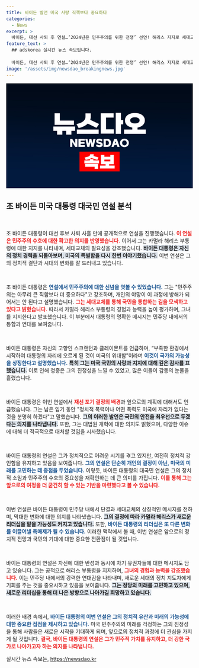 ```yaml
---
title: 바이든 발언 미국 사랑 직책보다 중요하다
categories:
  - News
excerpt: >
  바이든, 대선 사퇴 후 연설…‘2024년은 민주주의를 위한 전쟁’ 선언! 해리스 지지로 세대교체 강조, 트럼프는 언급 없이 대통령직의 의미에 충실해.
feature_text: >
  ## adskorea 실시간 뉴스 속보입니다.

  바이든, 대선 사퇴 후 연설…‘2024년은 민주주의를 위한 전쟁’ 선언! 해리스 지지로 세대교체 강조, 트럼프는 언급 없이 대통령직의 의미에 충실해.
image: '/assets/img/newsdao_breakingnews.jpg'
---
```


<p><img src="/assets/img/newsdao_breakingnews.jpg" alt="adskorea 속보" /></p>

<h2 data-ke-size="size26">조 바이든 미국 대통령 대국민 연설 분석</h2>

<p data-ke-size="size16">&nbsp;</p>

<p>조 바이든 대통령이 대선 후보 사퇴 사흘 만에 공개적으로 연설을 진행했습니다. <b><span style="color: #ee2323;">이 연설은 민주주의 수호에 대한 확고한 의지를 반영했습니다.</span></b> 이어서 그는 카멀라 해리스 부통령에 대한 지지를 나타내며, 세대교체의 필요성을 강조했습니다. <b><span style="background-color: #21538527;">바이든 대통령은 자신의 정치 경력을 되돌아보며, 미국의 특별함을 다시 한번 이야기했습니다.</span></b> 이번 연설은 그의 정치적 결단과 시대의 변화를 잘 드러내고 있습니다.</p>

<p data-ke-size="size16">&nbsp;</p>

<p>조 바이든 대통령은 <b><span style="color: #1a5490;">연설에서 민주주의에 대한 신념을 엿볼 수 있었습니다.</span></b> 그는 "민주주의는 아무리 큰 직함보다 더 중요하다"고 강조하며, 개인의 야망이 이 과정에 방해가 되어서는 안 된다고 설명했습니다. <b><span style="color: #ee2323;">그는 세대교체를 통해 국민을 통합하는 길을 모색하고 있다고 밝혔습니다.</span></b> 따라서 카멀라 해리스 부통령의 경험과 능력을 높이 평가하며, 그녀를 지지한다고 발표했습니다. 이 부분에서 대통령의 명확한 메시지는 민주당 내에서의 통합과 연대를 보여줍니다.</p>

<p data-ke-size="size16">&nbsp;</p>

<p>바이든 대통령은 자신의 고향인 스크랜턴과 클레이몬트를 언급하며, “부족한 환경에서 시작하여 대통령의 자리에 오르게 된 것이 미국의 위대함”이라며 <b><span style="color: #1a5490;">이것이 국가의 가능성을 상징한다고 설명했습니다.</span></b> <b><span style="background-color: #21538527;">특히 그는 미국 국민의 사랑과 지지에 대해 깊은 감사를 표했습니다.</span></b> 이로 인해 청중은 그의 진정성을 느낄 수 있었고, 많은 이들이 감동의 눈물을 흘렸습니다.</p>

<p data-ke-size="size16">&nbsp;</p>

<p>바이든 대통령은 이번 연설에서 <b><span style="color: #ee2323;">재선 포기 결정의 배경</span></b>과 앞으로의 계획에 대해서도 언급했습니다. 그는 남은 임기 동안 "정치적 폭력이나 어떤 폭력도 미국에 자리가 없다는 것을 분명히 하겠다"고 말했습니다. <b><span style="background-color: #21538527;">그의 이러한 발언은 국민의 안전을 최우선으로 두겠다는 의지를 나타냅니다.</span></b> 또한, 그는 대법원 개혁에 대한 의지도 밝혔으며, 다양한 이슈에 대해 더 적극적으로 대처할 것임을 시사했습니다.</p>

<p data-ke-size="size16">&nbsp;</p>

<p>바이든 대통령의 연설은 그가 정치적으로 어려운 시기를 겪고 있지만, 여전히 정치적 강인함을 유지하고 있음을 보여줍니다. <b><span style="color: #1a5490;">그의 연설은 단순히 개인의 결정이 아닌, 미국의 미래를 고민하는 데 중점을 두었습니다.</span></b> 이렇듯, 바이든 대통령의 대국민 연설은 그의 정치적 소임과 민주주의 수호의 중요성을 재확인하는 데 큰 의미를 가집니다. <b><span style="color: #ee2323;">이를 통해 그는 앞으로의 여정을 더 굳건히 할 수 있는 기반을 마련했다고 볼 수 있습니다.</span></b></p>

<p data-ke-size="size16">&nbsp;</p>

<p>이번 연설은 바이든 대통령이 민주당 내에서 단결과 세대교체의 상징적인 메시지를 전하며, 막대한 변화에 대한 의지를 나타냈습니다. <b><span style="background-color: #21538527;">그의 결정에 따라 카멀라 해리스가 새로운 리더십을 맡을 가능성도 커지고 있습니다.</span></b> 또한, <b><span style="color: #1a5490;">바이든 대통령의 리더십은 또 다른 변화를 이끌어낼 촉매제가 될 수 있습니다.</span></b> 이러한 맥락에서 볼 때, 이번 연설은 앞으로의 정치적 전망과 국민의 기대에 대한 중요한 전환점이 될 것입니다.</p>

<p data-ke-size="size16">&nbsp;</p>

<p>바이든 대통령의 연설은 자신에 대한 반성과 동시에 차기 유권자들에 대한 메시지도 담고 있습니다. 그는 공적으로 해리스 부통령을 지지하며, <b><span style="color: #ee2323;">그녀의 경험과 능력을 강조했습니다.</span></b> 이는 민주당 내에서의 강력한 연대감을 나타내며, 새로운 세대의 정치 지도자에게 기회를 주는 것을 중요시하고 있음을 보여줍니다. <b><span style="background-color: #21538527;">그는 정당의 미래를 고민하고 있으며, 새로운 리더십을 통해 더 나은 방향으로 나아가길 희망하고 있습니다.</span></b></p>

<p data-ke-size="size16">&nbsp;</p>

<p>이러한 배경 속에서, <b><span style="color: #1a5490;">바이든 대통령의 이번 연설은 그의 정치적 유산과 미래의 가능성에 대한 중요한 접점을 제시하고 있습니다.</span></b> 미국 민주주의의 미래를 걱정하는 그의 진정성을 통해 사람들은 새로운 시작을 기대하게 되며, 앞으로의 정치적 과정에 더 관심을 가지게 될 것입니다. <b><span style="color: #ee2323;">결국, 바이든 대통령의 연설은 그가 민주적 가치를 유지하고, 더 강한 국가로 나아가고자 하는 의지를 나타냅니다.</span></b></p>
실시간 뉴스 속보는, <a href="https://newsdao.kr" rel="dofollow">https://newsdao.kr</a>


